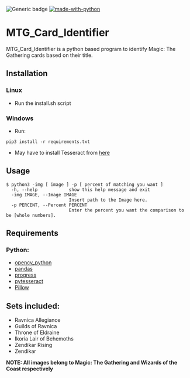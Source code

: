 ![Generic badge](https://img.shields.io/badge/Python-3.7.3-informal.svg)
[![made-with-python](https://img.shields.io/badge/Made%20with-Python-1f425f.svg)](https://www.python.org/)
# MTG_Card_Identifier

MTG_Card_Identifier is a python based program to identify Magic: The Gathering cards based on their title.

## Installation

### Linux 
- Run the install.sh script

### Windows 
- Run:
```
pip3 install -r requirements.txt
```
- May have to install Tesseract from [here](https://github.com/UB-Mannheim/tesseract/wiki)

## Usage 
```
$ python3 -img [ image ] -p [ percent of matching you want ]
  -h, --help            show this help message and exit
  -img IMAGE, --Image IMAGE
                        Insert path to the Image here.
  -p PERCENT, --Percent PERCENT
                        Enter the percent you want the comparison to be [whole numbers].
```

## Requirements
### Python:
- [opencv_python](https://pypi.org/project/opencv-python/)
- [pandas](https://pypi.org/project/pandas/)
- [progress](https://pypi.org/project/progress/)
- [pytesseract](https://pypi.org/project/pytesseract/)
- [Pillow](https://pypi.org/project/Pillow/)


## Sets included:
- Ravnica Allegiance
- Guilds of Ravnica
- Throne of Eldraine
- Ikoria Lair of Behemoths
- Zendikar Rising
- Zendikar







**NOTE: All images belong to Magic: The Gathering and Wizards of the Coast respectively**
